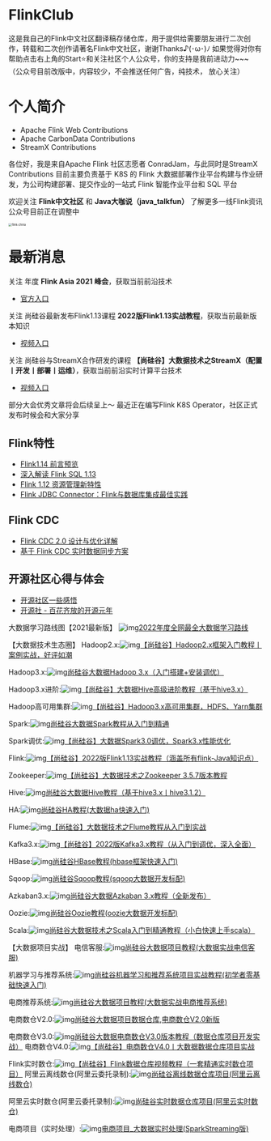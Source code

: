 # FlinkClub
这是我自己的Flink中文社区翻译稿存储仓库，用于提供给需要朋友进行二次创作，转载和二次创作请著名Flink中文社区，谢谢Thanks♪(･ω･)ﾉ
如果觉得对你有帮助点击右上角的Start⭐和关注社区个人公众号️，你的支持是我前进动力~~~ （公众号目前改版中，内容较少，不会推送任何广告，纯技术，
放心关注）

# 个人简介

- Apache Flink Web Contributions
- Apache CarbonData Contributions
- StreamX Contributions

各位好，我是来自Apache Flink 社区志愿者 ConradJam，与此同时是StreamX Contributions
目前主要负责基于 K8S 的 Flink 大数据部署作业平台构建与作业研发，为公司构建部署、提交作业的一站式 Flink 
智能作业平台和 SQL 平台


欢迎关注 **Flink中文社区** 和 **Java大咖说（java_talkfun）** 了解更多一线Flink资讯
公众号目前正在调整中

<img src="./imgs/java_talkfun.png" alt="flink-china" style="zoom:40%;" />

# 最新消息

关注 年度 **Flink Asia 2021 峰会**，获取当前前沿技术
- [官方入口](https://flink-forward.org.cn/)

关注 尚硅谷最新发布Flink1.13课程 **2022版Flink1.13实战教程**，获取当前最新版本知识
- [视频入口](https://www.bilibili.com/video/BV133411s7Sa)

关注 尚硅谷与StreamX合作研发的课程 **【尚硅谷】大数据技术之StreamX（配置丨开发丨部署丨运维）**，获取当前前沿实时计算平台技术
- [视频入口](https://www.bilibili.com/video/BV1wb4y1H76Q)

部分大会优秀文章将会后续呈上～
最近正在编写Flink K8S Operator，社区正式发布时候会和大家分享

## Flink特性

- [Flink1.14 前言预览](https://mp.weixin.qq.com/s/BnpB1JWqRzdQDHlqg9dVmA)
- [深入解读 Flink SQL 1.13](https://mp.weixin.qq.com/s/KaWJ99oGn3WJysfc5OcmTA)
- [Flink 1.12 资源管理新特性](https://mp.weixin.qq.com/s/GPx2UpLIu3ESMmb12OSIHQ)
- [Flink JDBC Connector：Flink与数据库集成最佳实践](https://mp.weixin.qq.com/s/guHl9hnNgD22sBseiGDZ2g)

## Flink CDC

- [Flink CDC 2.0 设计与优化详解](https://mp.weixin.qq.com/s/No7vIFo1c6PlONIKTsPRNA)
- [基于 Flink CDC 实时数据同步方案](https://mp.weixin.qq.com/s/QNJlacBUlkMT7ksKKSNa5Q)

## 开源社区心得与体会
- [开源社区一些感悟](https://github.com/czy006/FlinkClub/blob/main/Flink中文开源社区一些感悟/Flink开源中文社区感悟.md)
- [开源社 - 百花齐放的开源元年](等待发布)



大数据学习路线图【2021最新版】
![img](https://i0.hdslb.com/bfs/activity-plat/static/20201110/4c8b2dbaded282e67c9a31daa4297c3c/6BO9VeUCy.png)[2022年度全网最全大数据学习路线](https://www.bilibili.com/read/cv5213600)

【大数据技术生态圈】
Hadoop2.x:![img](https://i0.hdslb.com/bfs/activity-plat/static/20201110/4c8b2dbaded282e67c9a31daa4297c3c/AeQJlYP7e.png)[【尚硅谷】Hadoop2.x框架入门教程丨案例实战，好评如潮](https://www.bilibili.com/video/BV1cW411r7c5)

Hadoop3.x:![img](https://i0.hdslb.com/bfs/activity-plat/static/20201110/4c8b2dbaded282e67c9a31daa4297c3c/AeQJlYP7e.png)[尚硅谷大数据Hadoop 3.x（入门搭建+安装调优）](https://www.bilibili.com/video/BV1Qp4y1n7EN)

Hadoop3.x进阶:![img](https://i0.hdslb.com/bfs/activity-plat/static/20201110/4c8b2dbaded282e67c9a31daa4297c3c/AeQJlYP7e.png)[【尚硅谷】大数据Hive高级进阶教程（基于hive3.x）](https://www.bilibili.com/video/BV1Cb4y1r7p2)

Hadoop高可用集群:![img](https://i0.hdslb.com/bfs/activity-plat/static/20201110/4c8b2dbaded282e67c9a31daa4297c3c/AeQJlYP7e.png)[【尚硅谷】Hadoop3.x高可用集群，HDFS、Yarn集群](https://www.bilibili.com/video/BV1EP4y1j7V1)

Spark:![img](https://i0.hdslb.com/bfs/activity-plat/static/20201110/4c8b2dbaded282e67c9a31daa4297c3c/AeQJlYP7e.png)[尚硅谷大数据Spark教程从入门到精通](https://www.bilibili.com/video/BV11A411L7CK)

Spark调优:![img](https://i0.hdslb.com/bfs/activity-plat/static/20201110/4c8b2dbaded282e67c9a31daa4297c3c/AeQJlYP7e.png)[【尚硅谷】大数据Spark3.0调优，Spark3.x性能优化](https://www.bilibili.com/video/BV1QY411x7xL)

Flink:![img](https://i0.hdslb.com/bfs/activity-plat/static/20201110/4c8b2dbaded282e67c9a31daa4297c3c/AeQJlYP7e.png)[【尚硅谷】2022版Flink1.13实战教程（涵盖所有flink-Java知识点）](https://www.bilibili.com/video/BV133411s7Sa)

Zookeeper:![img](https://i0.hdslb.com/bfs/activity-plat/static/20201110/4c8b2dbaded282e67c9a31daa4297c3c/AeQJlYP7e.png)[【尚硅谷】大数据技术之Zookeeper 3.5.7版本教程](https://www.bilibili.com/video/BV1to4y1C7gw)

Hive:![img](https://i0.hdslb.com/bfs/activity-plat/static/20201110/4c8b2dbaded282e67c9a31daa4297c3c/AeQJlYP7e.png)[尚硅谷大数据Hive教程（基于hive3.x丨hive3.1.2）](https://www.bilibili.com/video/BV1EZ4y1G7iL)

HA:![img](https://i0.hdslb.com/bfs/activity-plat/static/20201110/4c8b2dbaded282e67c9a31daa4297c3c/AeQJlYP7e.png)[尚硅谷HA教程(大数据ha快速入门)](https://www.bilibili.com/video/BV1zb411P7KY)

Flume:![img](https://i0.hdslb.com/bfs/activity-plat/static/20201110/4c8b2dbaded282e67c9a31daa4297c3c/AeQJlYP7e.png)[【尚硅谷】大数据技术之Flume教程从入门到实战](https://www.bilibili.com/video/BV1wf4y1G7EQ)

Kafka3.x:![img](https://i0.hdslb.com/bfs/activity-plat/static/20201110/4c8b2dbaded282e67c9a31daa4297c3c/AeQJlYP7e.png)[【尚硅谷】2022版Kafka3.x教程（从入门到调优，深入全面）](https://www.bilibili.com/video/BV1vr4y1677k)

HBase:![img](https://i0.hdslb.com/bfs/activity-plat/static/20201110/4c8b2dbaded282e67c9a31daa4297c3c/AeQJlYP7e.png)[尚硅谷HBase教程(hbase框架快速入门)](https://www.bilibili.com/video/BV1Y4411B7jy)

Sqoop:![img](https://i0.hdslb.com/bfs/activity-plat/static/20201110/4c8b2dbaded282e67c9a31daa4297c3c/AeQJlYP7e.png)[尚硅谷Sqoop教程(sqoop大数据开发标配)](https://www.bilibili.com/video/BV1jb411A7tc)

Azkaban3.x:![img](https://i0.hdslb.com/bfs/activity-plat/static/20201110/4c8b2dbaded282e67c9a31daa4297c3c/AeQJlYP7e.png)[尚硅谷大数据Azkaban 3.x教程（全新发布）](https://www.bilibili.com/video/BV1y54y18713)

Oozie:![img](https://i0.hdslb.com/bfs/activity-plat/static/20201110/4c8b2dbaded282e67c9a31daa4297c3c/AeQJlYP7e.png)[尚硅谷Oozie教程(oozie大数据开发标配)](https://www.bilibili.com/video/BV1jb411A7Ar)

Scala:![img](https://i0.hdslb.com/bfs/activity-plat/static/20201110/4c8b2dbaded282e67c9a31daa4297c3c/AeQJlYP7e.png)[尚硅谷大数据技术之Scala入门到精通教程（小白快速上手scala）](https://www.bilibili.com/video/BV1Xh411S7bP)



【大数据项目实战】
电信客服:![img](https://i0.hdslb.com/bfs/activity-plat/static/20201110/4c8b2dbaded282e67c9a31daa4297c3c/AeQJlYP7e.png)[尚硅谷大数据项目教程(大数据实战电信客服)](https://www.bilibili.com/video/BV17t411W7wZ)

机器学习与推荐系统:![img](https://i0.hdslb.com/bfs/activity-plat/static/20201110/4c8b2dbaded282e67c9a31daa4297c3c/AeQJlYP7e.png)[尚硅谷机器学习和推荐系统项目实战教程(初学者零基础快速入门)](https://www.bilibili.com/video/BV1R4411N78S)

电商推荐系统:![img](https://i0.hdslb.com/bfs/activity-plat/static/20201110/4c8b2dbaded282e67c9a31daa4297c3c/AeQJlYP7e.png)[尚硅谷大数据项目教程(大数据实战电商推荐系统)](https://www.bilibili.com/video/BV1X4411Y7ZN)

电商数仓V2.0:![img](https://i0.hdslb.com/bfs/activity-plat/static/20201110/4c8b2dbaded282e67c9a31daa4297c3c/AeQJlYP7e.png)[尚硅谷大数据项目数据仓库,电商数仓V2.0新版](https://www.bilibili.com/video/BV1df4y1U79z)

电商数仓V3.0:![img](https://i0.hdslb.com/bfs/activity-plat/static/20201110/4c8b2dbaded282e67c9a31daa4297c3c/AeQJlYP7e.png)[尚硅谷大数据电商数仓V3.0版本教程（数据仓库项目开发实战）](https://www.bilibili.com/video/BV1Hp4y1z7aZ)
电商数仓V4.0:![img](https://i0.hdslb.com/bfs/activity-plat/static/20201110/4c8b2dbaded282e67c9a31daa4297c3c/AeQJlYP7e.png)[【尚硅谷】电商数仓V4.0丨大数据数据仓库项目实战](https://www.bilibili.com/video/BV1rL411E7uz)

Flink实时数仓:![img](https://i0.hdslb.com/bfs/activity-plat/static/20201110/4c8b2dbaded282e67c9a31daa4297c3c/AeQJlYP7e.png)[【尚硅谷】Flink数据仓库视频教程（一套精通实时数仓项目）](https://www.bilibili.com/video/BV1Ju411o7f8)
阿里云离线数仓(阿里云委托录制):![img](https://i0.hdslb.com/bfs/activity-plat/static/20201110/4c8b2dbaded282e67c9a31daa4297c3c/AeQJlYP7e.png)[尚硅谷离线数据仓库项目(阿里云离线数仓)](https://www.bilibili.com/video/BV1AJ411Q7ox)

阿里云实时数仓(阿里云委托录制):![img](https://i0.hdslb.com/bfs/activity-plat/static/20201110/4c8b2dbaded282e67c9a31daa4297c3c/AeQJlYP7e.png)[尚硅谷实时数据仓库项目(阿里云实时数仓)](https://www.bilibili.com/video/BV1dJ411k7BE)

电商项目（实时处理）:![img](https://i0.hdslb.com/bfs/activity-plat/static/20201110/4c8b2dbaded282e67c9a31daa4297c3c/AeQJlYP7e.png)[电商项目_大数据实时处理(SparkStreaming版)](https://www.bilibili.com/video/BV1tp4y1B7qd)


  




